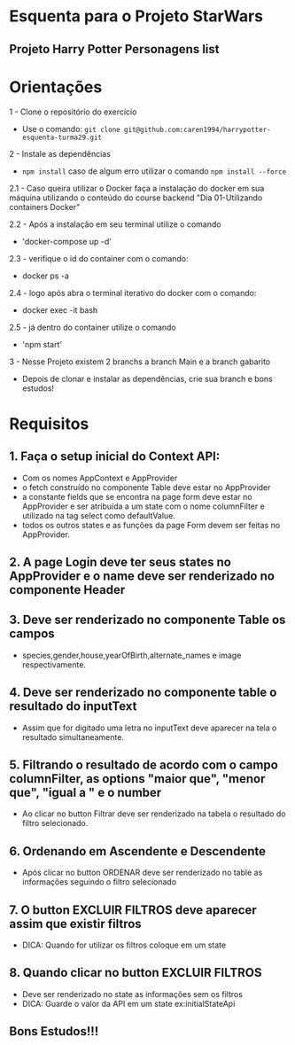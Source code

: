 # Esquenta para o Projeto StarWars #

## Projeto Harry Potter Personagens list ##


# Orientações # 
1 - Clone o repositório do exercício
- Use o comando: 
`
 git clone git@github.com:caren1994/harrypotter-esquenta-turma29.git
`

2 - Instale as dependências
- `npm install` caso de algum erro utilizar o comando `npm install --force`

2.1 - Caso queira utilizar o Docker faça a instalação do docker em sua máquina utilizando o conteúdo do course backend "Dia 01-Utilizando containers Docker" 

2.2 - Após a instalação em seu terminal utilize o comando
- 'docker-compose up -d'
 
2.3 - verifique o id do container com o comando:
-  docker ps -a
  
2.4 - logo após abra o terminal iterativo do docker com o comando:
- docker exec -it <numero-do-container> bash
 
2.5 - já dentro do container utilize  o comando
- 'npm start'

3 - Nesse Projeto existem 2 branchs a branch Main e a branch gabarito
- Depois de clonar e instalar as dependências, crie sua branch e bons estudos!

# Requisitos #

 ## 1. Faça o setup inicial do Context API:
 -  Com os nomes AppContext e AppProvider
 -  o fetch construído no componente Table deve estar no  AppProvider
 -  a constante fields que se encontra na page form deve estar no AppProvider e ser atribuída a um state com o nome columnFilter e utilizado na tag select como defaultValue.
 -  todos os outros states e as funções da page Form devem ser feitas no AppProvider.

 ## 2. A page Login deve ter seus states no AppProvider e o name deve ser renderizado no componente Header

 ## 3. Deve ser renderizado no componente Table os campos
 -  species,gender,house,yearOfBirth,alternate_names e image respectivamente.
 
 ## 4. Deve ser renderizado no componente table o resultado do inputText
 -  Assim que for digitado uma letra no inputText deve aparecer na tela o resultado simultaneamente.
 
 ## 5. Filtrando o resultado de acordo com o campo columnFilter, as options "maior que", "menor que", "igual a " e o number
 -  Ao clicar no button Filtrar deve ser renderizado na tabela o resultado do filtro selecionado.
 
 ## 6. Ordenando em Ascendente e Descendente
 - Após clicar no button ORDENAR deve ser renderizado no table as informações seguindo o filtro selecionado
 
 ## 7. O button EXCLUIR FILTROS deve aparecer assim que existir filtros
 - DICA: Quando for utilizar os filtros coloque em um state 
 
 ## 8. Quando clicar no button EXCLUIR FILTROS 
 -  Deve ser renderizado no state as informações sem os filtros
 -  DICA: Guarde o valor da API em um state ex:initialStateApi
 
 ## Bons Estudos!!!

